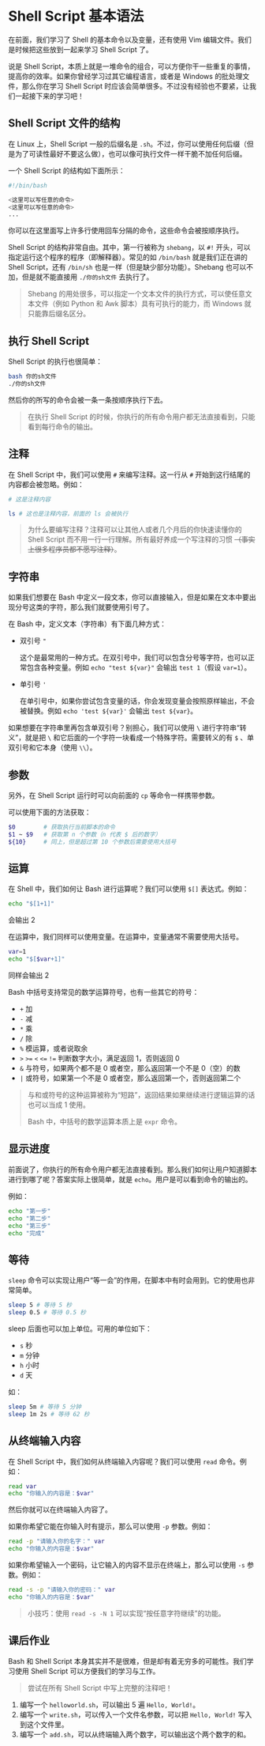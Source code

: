 # Shell Script 基本语法

在前面，我们学习了 Shell 的基本命令以及变量，还有使用 Vim 编辑文件。我们是时候把这些放到一起来学习 Shell Script 了。

说是 Shell Script，本质上就是一堆命令的组合，可以方便你干一些重复的事情，提高你的效率。如果你曾经学习过其它编程语言，或者是 Windows 的批处理文件，那么你在学习 Shell Script 时应该会简单很多。不过没有经验也不要紧，让我们一起接下来的学习吧！

## Shell Script 文件的结构

在 Linux 上，Shell Script 一般的后缀名是 `.sh`。不过，你可以使用任何后缀（但是为了可读性最好不要这么做），也可以像可执行文件一样干脆不加任何后缀。

一个 Shell Script 的结构如下面所示：

```bash
#!/bin/bash

<这里可以写任意的命令>
<这里可以写任意的命令>
...
```

你可以在这里面写上许多行使用回车分隔的命令，这些命令会被按顺序执行。

Shell Script 的结构非常自由。其中，第一行被称为 `shebang`，以 `#!` 开头，可以指定运行这个程序的程序（即解释器）。常见的如 `/bin/bash` 就是我们正在讲的 Shell Script，还有 `/bin/sh` 也是一样（但是缺少部分功能）。Shebang 也可以不加，但是就不能直接用 `./你的sh文件` 去执行了。

> Shebang 的用处很多，可以指定一个文本文件的执行方式，可以使任意文本文件（例如 Python 和 Awk 脚本）具有可执行的能力，而 Windows 就只能靠后缀名区分。

## 执行 Shell Script

Shell Script 的执行也很简单：

```bash
bash 你的sh文件
./你的sh文件
```

然后你的所写的命令会被一条一条按顺序执行下去。

> 在执行 Shell Script 的时候，你执行的所有命令用户都无法直接看到，只能看到每行命令的输出。

## 注释

在 Shell Script 中，我们可以使用 `#` 来编写注释。这一行从 `#` 开始到这行结尾的内容都会被忽略。例如：

```bash
# 这是注释内容

ls # 这也是注释内容，前面的 ls 会被执行
```

> 为什么要编写注释？注释可以让其他人或者几个月后的你快速读懂你的 Shell Script 而不用一行一行理解。所有最好养成一个写注释的习惯 ~~（事实上很多程序员都不愿写注释）~~。

## 字符串

如果我们想要在 Bash 中定义一段文本，你可以直接输入，但是如果在文本中要出现分号这类的字符，那么我们就要使用引号了。

在 Bash 中，定义文本（字符串）有下面几种方式：

- 双引号 `"`
  
  这个是最常用的一种方式。在双引号中，我们可以包含分号等字符，也可以正常包含各种变量。例如 `echo "test ${var}"` 会输出 `test 1`（假设 `var=1`）。

- 单引号 `'`
  
  在单引号中，如果你尝试包含变量的话，你会发现变量会按照原样输出，不会被替换。例如 `echo 'test ${var}'` 会输出 `test ${var}`。

如果想要在字符串里再包含单双引号？别担心，我们可以使用 `\` 进行字符串“转义”，就是把 `\` 和它后面的一个字符一块看成一个特殊字符。需要转义的有 `$` 、单双引号和它本身（使用 `\\`）。

## 参数

另外，在 Shell Script 运行时可以向前面的 `cp` 等命令一样携带参数。

可以使用下面的方法获取：

```bash
$0        # 获取执行当前脚本的命令
$1 ~ $9   # 获取第 n 个参数（n 代表 $ 后的数字）
${10}     # 同上，但是超过第 10 个参数后需要使用大括号
```

## 运算

在 Shell 中，我们如何让 Bash 进行运算呢？我们可以使用 `$[]` 表达式。例如：

```bash
echo "$[1+1]"
```

会输出 2

在运算中，我们同样可以使用变量。在运算中，变量通常不需要使用大括号。

```bash
var=1
echo "$[$var+1]"
```

同样会输出 2

Bash 中括号支持常见的数学运算符号，也有一些其它的符号：

- `+` 加
- `-` 减
- `*` 乘
- `/` 除
- `%` 模运算，或者说取余
- `>` `>=` `<` `<=` `!=` 判断数字大小，满足返回 1，否则返回 0
- `&` 与符号，如果两个都不是 0 或者空，那么返回第一个不是 0（空）的数
- `|` 或符号，如果第一个不是 0 或者空，那么返回第一个，否则返回第二个

> 与和或符号的这种运算被称为“短路”，返回结果如果继续进行逻辑运算的话也可以当成 1 使用。
>
> Bash 中，中括号的数学运算本质上是 `expr` 命令。

## 显示进度

前面说了，你执行的所有命令用户都无法直接看到。那么我们如何让用户知道脚本进行到哪了呢？答案实际上很简单，就是 `echo`。用户是可以看到命令的输出的。

例如：

```bash
echo "第一步"
echo "第二步"
echo "第三步"
echo "完成"
```

## 等待

`sleep` 命令可以实现让用户“等一会”的作用，在脚本中有时会用到。它的使用也非常简单。

```bash
sleep 5 # 等待 5 秒
sleep 0.5 # 等待 0.5 秒
```

sleep 后面也可以加上单位。可用的单位如下：

- `s` 秒
- `m` 分钟
- `h` 小时
- `d` 天

如：

```bash
sleep 5m # 等待 5 分钟
sleep 1m 2s # 等待 62 秒
```

## 从终端输入内容

在 Shell Script 中，我们如何从终端输入内容呢？我们可以使用 `read` 命令。例如：

```bash
read var
echo "你输入的内容是：$var"
```

然后你就可以在终端输入内容了。

如果你希望它能在你输入时有提示，那么可以使用 `-p` 参数。例如：

```bash
read -p "请输入你的名字：" var
echo "你输入的内容是：$var"
```

如果你希望输入一个密码，让它输入的内容不显示在终端上，那么可以使用 `-s` 参数。例如：

```bash
read -s -p "请输入你的密码：" var
echo "你输入的内容是：$var"
```

> 小技巧：使用 `read -s -N 1` 可以实现“按任意字符继续”的功能。

## 课后作业

Bash 和 Shell Script 本身其实并不是很难，但是却有着无穷多的可能性。我们学习使用 Shell Script 可以方便我们的学习与工作。

> 尝试在所有 Shell Script 中写上完整的注释吧！

1. 编写一个 `helloworld.sh`，可以输出 5 遍 `Hello, World!`。
2. 编写一个 `write.sh`，可以传入一个文件名参数，可以把 `Hello, World!` 写入到这个文件里。
3. 编写一个 `add.sh`，可以从终端输入两个数字，可以输出这个两个数字的和。
